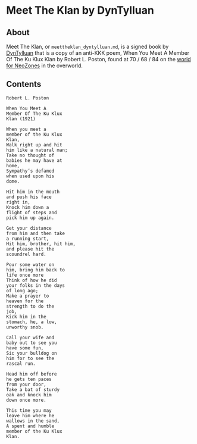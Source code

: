 # Meet The Klan by DynTylluan

## About
Meet The Klan, or `meettheklan_dyntylluan.md`, is a signed book by [DynTylluan](https://namemc.com/profile/DynTylluan.1) that is a copy of an anti-KKK poem, When You Meet A Member Of The Ku Klux Klan by Robert L. Poston, found at 70 / 68 / 84 on the [world for NeoZones](https://mc.neozones.club) in the overworld.

## Contents
```
Robert L. Poston

When You Meet A
Member Of The Ku Klux
Klan (1921)

When you meet a
member of the Ku Klux
Klan,
Walk right up and hit
him like a natural man;
Take no thought of
babies he may have at
home,
Sympathy’s defamed
when used upon his
dome.

Hit him in the mouth
and push his face
right in,
Knock him down a
flight of steps and
pick him up again.

Get your distance
from him and then take
a running start,
Hit him, brother, hit him,
and please hit the
scoundrel hard.

Pour some water on
him, bring him back to
life once more
Think of how he did
your folks in the days
of long ago;
Make a prayer to
heaven for the
strength to do the
job,
Kick him in the
stomach, he, a low,
unworthy snob.

Call your wife and
baby out to see you
have some fun,
Sic your bulldog on
him for to see the
rascal run.

Head him off before
he gets ten paces
from your door,
Take a bat of sturdy
oak and knock him
down once more.

This time you may
leave him where he
wallows in the sand,
A spent and humble
member of the Ku Klux
Klan.
```